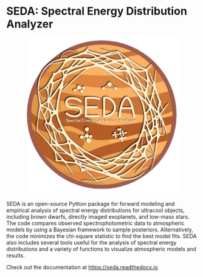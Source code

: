 SEDA: Spectral Energy Distribution Analyzer
=======================================

<p align="center">
    <img src="https://github.com/suarezgenaro/seda/blob/main/docs/SEDA_logo.png" title="SEDA logo" alt="Spitzer IRS spectra of ultracool objects" width="400">
</p>

SEDA is an open-source Python package for forward modeling and empirical analysis of spectral energy distributions for ultracool objects, including brown dwarfs, directly imaged exoplanets, and low-mass stars. The code compares observed spectrophotometric data to atmospheric models by using a Bayesian framework to sample posteriors. Alternatively, the code minimizes the chi-square statistic to find the best model fits. SEDA also includes several tools useful for the analysis of spectral energy distributions and a variety of functions to visualize atmospheric models and results.

Check out the documentation at https://seda.readthedocs.io
